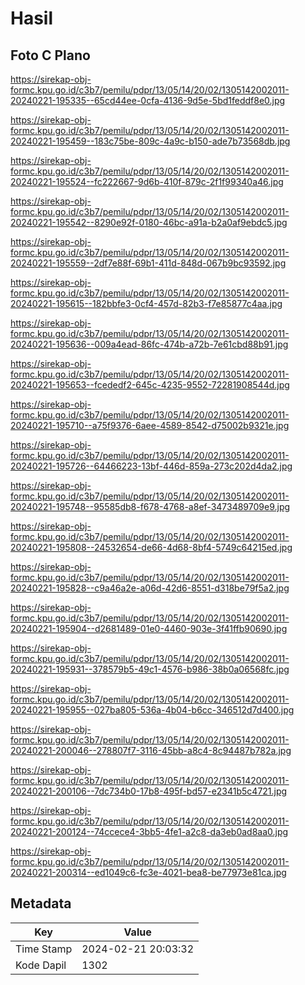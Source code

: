 # Hasil

## Foto C Plano

https://sirekap-obj-formc.kpu.go.id/c3b7/pemilu/pdpr/13/05/14/20/02/1305142002011-20240221-195335--65cd44ee-0cfa-4136-9d5e-5bd1feddf8e0.jpg

https://sirekap-obj-formc.kpu.go.id/c3b7/pemilu/pdpr/13/05/14/20/02/1305142002011-20240221-195459--183c75be-809c-4a9c-b150-ade7b73568db.jpg

https://sirekap-obj-formc.kpu.go.id/c3b7/pemilu/pdpr/13/05/14/20/02/1305142002011-20240221-195524--fc222667-9d6b-410f-879c-2f1f99340a46.jpg

https://sirekap-obj-formc.kpu.go.id/c3b7/pemilu/pdpr/13/05/14/20/02/1305142002011-20240221-195542--8290e92f-0180-46bc-a91a-b2a0af9ebdc5.jpg

https://sirekap-obj-formc.kpu.go.id/c3b7/pemilu/pdpr/13/05/14/20/02/1305142002011-20240221-195559--2df7e88f-69b1-411d-848d-067b9bc93592.jpg

https://sirekap-obj-formc.kpu.go.id/c3b7/pemilu/pdpr/13/05/14/20/02/1305142002011-20240221-195615--182bbfe3-0cf4-457d-82b3-f7e85877c4aa.jpg

https://sirekap-obj-formc.kpu.go.id/c3b7/pemilu/pdpr/13/05/14/20/02/1305142002011-20240221-195636--009a4ead-86fc-474b-a72b-7e61cbd88b91.jpg

https://sirekap-obj-formc.kpu.go.id/c3b7/pemilu/pdpr/13/05/14/20/02/1305142002011-20240221-195653--fcededf2-645c-4235-9552-72281908544d.jpg

https://sirekap-obj-formc.kpu.go.id/c3b7/pemilu/pdpr/13/05/14/20/02/1305142002011-20240221-195710--a75f9376-6aee-4589-8542-d75002b9321e.jpg

https://sirekap-obj-formc.kpu.go.id/c3b7/pemilu/pdpr/13/05/14/20/02/1305142002011-20240221-195726--64466223-13bf-446d-859a-273c202d4da2.jpg

https://sirekap-obj-formc.kpu.go.id/c3b7/pemilu/pdpr/13/05/14/20/02/1305142002011-20240221-195748--95585db8-f678-4768-a8ef-3473489709e9.jpg

https://sirekap-obj-formc.kpu.go.id/c3b7/pemilu/pdpr/13/05/14/20/02/1305142002011-20240221-195808--24532654-de66-4d68-8bf4-5749c64215ed.jpg

https://sirekap-obj-formc.kpu.go.id/c3b7/pemilu/pdpr/13/05/14/20/02/1305142002011-20240221-195828--c9a46a2e-a06d-42d6-8551-d318be79f5a2.jpg

https://sirekap-obj-formc.kpu.go.id/c3b7/pemilu/pdpr/13/05/14/20/02/1305142002011-20240221-195904--d2681489-01e0-4460-903e-3f41ffb90690.jpg

https://sirekap-obj-formc.kpu.go.id/c3b7/pemilu/pdpr/13/05/14/20/02/1305142002011-20240221-195931--378579b5-49c1-4576-b986-38b0a06568fc.jpg

https://sirekap-obj-formc.kpu.go.id/c3b7/pemilu/pdpr/13/05/14/20/02/1305142002011-20240221-195955--027ba805-536a-4b04-b6cc-346512d7d400.jpg

https://sirekap-obj-formc.kpu.go.id/c3b7/pemilu/pdpr/13/05/14/20/02/1305142002011-20240221-200046--278807f7-3116-45bb-a8c4-8c94487b782a.jpg

https://sirekap-obj-formc.kpu.go.id/c3b7/pemilu/pdpr/13/05/14/20/02/1305142002011-20240221-200106--7dc734b0-17b8-495f-bd57-e2341b5c4721.jpg

https://sirekap-obj-formc.kpu.go.id/c3b7/pemilu/pdpr/13/05/14/20/02/1305142002011-20240221-200124--74ccece4-3bb5-4fe1-a2c8-da3eb0ad8aa0.jpg

https://sirekap-obj-formc.kpu.go.id/c3b7/pemilu/pdpr/13/05/14/20/02/1305142002011-20240221-200314--ed1049c6-fc3e-4021-bea8-be77973e81ca.jpg


## Metadata

| Key        | Value               |
| ---------- | ------------------- |
| Time Stamp | 2024-02-21 20:03:32 |
| Kode Dapil | 1302                |



